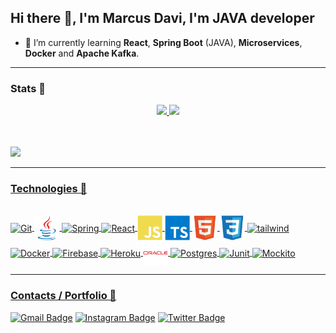 ## Hi there 👋, I'm Marcus Davi, I'm JAVA developer

- 🌱 I’m currently learning **React**, **Spring Boot** (JAVA), **Microservices**, **Docker** and **Apache Kafka**.

---

### Stats 👀

<div align="center">
  <a href="https://github.com/marcusdavi">
  <img height="180em" src="https://github-readme-stats.vercel.app/api?username=marcusdavi&show_icons=true&theme=graywhite&include_all_commits=true&count_private=true"/>
  <img height="180em" src="https://github-readme-stats.vercel.app/api/top-langs/?username=marcusdavi&layout=compact&langs_count=7&theme=graywhite"/>
</div>
  
<br><br>
![](https://komarev.com/ghpvc/?username=marcusdavi&color=ff69b4&style=flat-square)
  
---
  
### Technologies 🔋

<div style="display: inline_block"><br>
  <img align="center" alt="Git" height="40" src="https://cdn.jsdelivr.net/gh/devicons/devicon/icons/git/git-plain-wordmark.svg" />
  <img align="center" alt="Java" height="40" src="https://raw.githubusercontent.com/devicons/devicon/master/icons/java/java-original.svg">
  <img align="center" alt="Spring" height="40" src="https://cdn.jsdelivr.net/gh/devicons/devicon/icons/spring/spring-original-wordmark.svg">
  <img align="center" alt="React" height="40" src="https://cdn.jsdelivr.net/gh/devicons/devicon/icons/react/react-original-wordmark.svg">
  <img align="center" alt="Js" height="40" src="https://raw.githubusercontent.com/devicons/devicon/master/icons/javascript/javascript-plain.svg">
  <img align="center" alt="Ts" height="40" src="https://raw.githubusercontent.com/devicons/devicon/master/icons/typescript/typescript-plain.svg">
  <img align="center" alt="HTML" height="40" src="https://raw.githubusercontent.com/devicons/devicon/master/icons/html5/html5-original.svg">
  <img align="center" alt="CSS" height="40" src="https://raw.githubusercontent.com/devicons/devicon/master/icons/css3/css3-original.svg">
  <img align="center" alt="tailwind" height="40" src="https://cdn.jsdelivr.net/gh/devicons/devicon/icons/tailwindcss/tailwindcss-original-wordmark.svg">
  <img align="center" alt="Docker" height="40" src="https://cdn.jsdelivr.net/gh/devicons/devicon/icons/docker/docker-original-wordmark.svg">
  <img align="center" alt="Firebase" height="40" src="https://cdn.jsdelivr.net/gh/devicons/devicon/icons/firebase/firebase-plain-wordmark.svg">
  <img align="center" alt="Heroku" height="40" src="https://cdn.jsdelivr.net/gh/devicons/devicon/icons/heroku/heroku-plain-wordmark.svg">
  <img align="center" alt="Oracle" height="40" src="https://raw.githubusercontent.com/devicons/devicon/master/icons/oracle/oracle-original.svg">
  <img align="center" alt="Postgres" height="40" src="https://cdn.jsdelivr.net/gh/devicons/devicon/icons/postgresql/postgresql-plain-wordmark.svg">
  <img align="center" alt="Junit" height="40" src="https://junit.org/junit4/images/junit-logo.png">
  <img align="center" alt="Mockito" height="40" src="https://github.com/mockito/mockito.github.io/raw/master/img/logo%402x.png">
  <br>
</div>
  
---
  
### Contacts / Portfolio 💬
  
[![Gmail Badge](https://img.shields.io/badge/-Gmail-c14438?style=flat-square&logo=Gmail&logoColor=white&link=mailto:marcusdavi@gmail.com)](mailto:marcusdavi@gmail.com)
[![Instagram Badge](https://img.shields.io/badge/-Instagram-%23E4405F?style=flat-square&logo=instagram&logoColor=white&link=https://www.instagram.com/marcusdaribeiro/)](https://www.instagram.com/marcusdaribeiro/)
[![Twitter Badge](https://img.shields.io/badge/-Twitter-1ca0f1?style=flat-square&labelColor=1ca0f1&logo=twitter&logoColor=white&link=https://twitter.com/marcusdavi)](https://twitter.com/marcusdavi)
